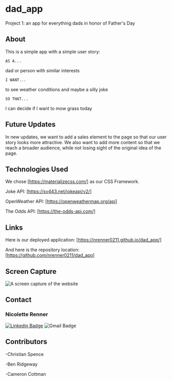 # dad_app

Project 1: an app for everything dads in honor of Father's Day

## About

This is a simple app with a simple user story:

`AS A...`

dad or person with similar interests

`I WANT...`

to see weather conditions and maybe a silly joke

`SO THAT...`

I can decide if I want to mow grass today

## Future Updates

In new updates, we want to add a sales element to the page so that our user story looks more attractive. We also want to add more content so that we reach a broader audience, while not losing sight of the original idea of the page.

## Technologies Used

We chose [https://materializecss.com/] as our CSS Framework.

Joke API: [https://sv443.net/jokeapi/v2/]

OpenWeather API: [https://openweathermap.org/api]

The Odds API: [https://the-odds-api.com/]

## Links

Here is our deployed application: [https://nrenner0211.github.io/dad_app/]

And here is the repository location: [https://github.com/nrenner0211/dad_app]

## Screen Capture

![A screen capture of the website](assets/images/screen-capture%20(1).gif)

## Contact

### Nicolette Renner

[![Linkedin Badge](https://img.shields.io/badge/nrenner0211-0077B5?style=for-the-badge&logo=linkedin&logoColor=white&link=https://www.linkedin.com/in/nicolette-renner/)](https://www.linkedin.com/in/nicolette-renner/)
![Gmail Badge](https://img.shields.io/badge/nicolette.rachelle11@gmail.com-D14836?style=for-the-badge&logo=gmail&logoColor=white)

## Contributors

-Christian Spence

-Ben Ridgeway

-Cameron Cottman
